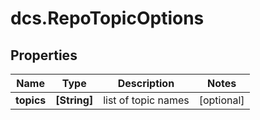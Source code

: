 # dcs.RepoTopicOptions

## Properties
Name | Type | Description | Notes
------------ | ------------- | ------------- | -------------
**topics** | **[String]** | list of topic names | [optional] 

